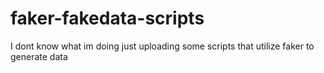 # faker-fakedata-scripts
I dont know what im doing just uploading some scripts that utilize faker to generate data
